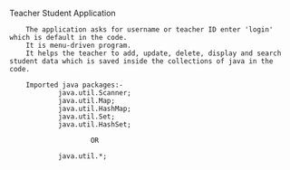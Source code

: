 Teacher Student Application 

        The application asks for username or teacher ID enter 'login' which is default in the code.
        It is menu-driven program. 
        It helps the teacher to add, update, delete, display and search student data which is saved inside the collections of java in the code.

        Imported java packages:-
                java.util.Scanner;
                java.util.Map;
                java.util.HashMap;
                java.util.Set;
                java.util.HashSet;

                        OR 

                java.util.*;

    
